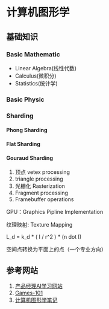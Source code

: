 # 计算机图形学

## 基础知识

### Basic Mathematic

* Linear Algebra(线性代数)
* Calculus(微积分)
* Statistics(统计学)

### Basic Physic



### Sharding

#### Phong Sharding

#### Flat Sharding

#### Gouraud Sharding



1. 顶点 vetex processing
2. triangle processing
3. 光栅化 Rasterization
4. Fragment  processing
5. Framebuffer operations



GPU：Graphics Pipline Implementation

纹理映射: Texture Mapping



L_d = k_d * ( I / r^2 ) * (n dot I)

空间点转换为平面上的点（一个专业方向）



## 参考网站

1. [产品经理AI学习网站](https://easyai.tech/)
2. [Games-101](https://www.bilibili.com/video/BV1X7411F744)
3. [计算机图形学笔记](https://blog.csdn.net/qq_38065509/category_9873936.html)

